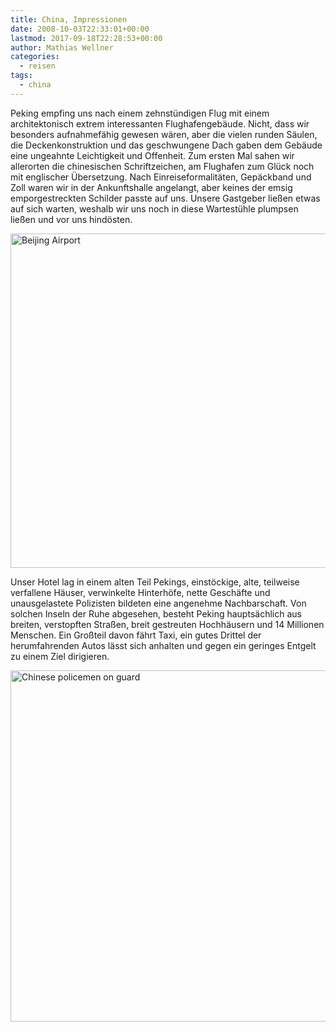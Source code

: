 ```yaml
---
title: China, Impressionen
date: 2008-10-03T22:33:01+00:00
lastmod: 2017-09-18T22:28:53+00:00
author: Mathias Wellner
categories:
  - reisen
tags:
  - china
---
```

Peking empfing uns nach einem zehnstündigen Flug mit einem architektonisch extrem interessanten Flughafengebäude. Nicht, dass wir besonders aufnahmefähig gewesen wären, aber die vielen runden Säulen, die Deckenkonstruktion und das geschwungene Dach gaben dem Gebäude eine ungeahnte Leichtigkeit und Offenheit. Zum ersten Mal sahen wir allerorten die chinesischen Schriftzeichen, am Flughafen zum Glück noch mit englischer Übersetzung. Nach Einreiseformalitäten, Gepäckband und Zoll waren wir in der Ankunftshalle angelangt, aber keines der emsig emporgestreckten Schilder passte auf uns. Unsere Gastgeber ließen etwas auf sich warten, weshalb wir uns noch in diese Wartestühle plumpsen ließen und vor uns hindösten.

<a data-flickr-embed="true"  href="https://www.flickr.com/photos/mwellner/2907342005/" title="Beijing Airport"><img src="https://c1.staticflickr.com/4/3080/2907342005_5e56d83ea6_o.jpg" width="800" height="535" alt="Beijing Airport"></a><script async src="//embedr.flickr.com/assets/client-code.js" charset="utf-8"></script>

Unser Hotel lag in einem alten Teil Pekings, einstöckige, alte, teilweise verfallene Häuser, verwinkelte Hinterhöfe, nette Geschäfte und unausgelastete Polizisten bildeten eine angenehme Nachbarschaft. Von solchen Inseln der Ruhe abgesehen, besteht Peking hauptsächlich aus breiten, verstopften Straßen, breit gestreuten Hochhäusern und 14 Millionen Menschen. Ein Großteil davon fährt Taxi, ein gutes Drittel der herumfahrenden Autos lässt sich anhalten und gegen ein geringes Entgelt zu einem Ziel dirigieren.

<a data-flickr-embed="true"  href="https://www.flickr.com/photos/mwellner/2907331733/" title="Chinese policemen on guard"><img src="https://c1.staticflickr.com/4/3257/2907331733_4fd040e225_o.jpg" width="800" height="562" alt="Chinese policemen on guard"></a><script async src="//embedr.flickr.com/assets/client-code.js" charset="utf-8"></script>
